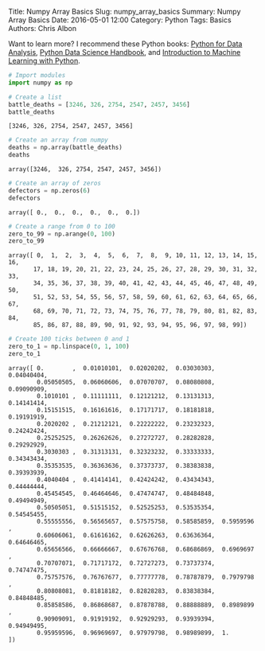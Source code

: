 Title: Numpy Array Basics
Slug: numpy_array_basics
Summary: Numpy Array Basics
Date: 2016-05-01 12:00
Category: Python
Tags: Basics
Authors: Chris Albon

Want to learn more? I recommend these Python books: [Python for Data Analysis](http://amzn.to/2ljV9wY), [Python Data Science Handbook](http://amzn.to/2m0mgMB), and [Introduction to Machine Learning with Python](http://amzn.to/2mjYiwK).


```python
# Import modules
import numpy as np
```


```python
# Create a list
battle_deaths = [3246, 326, 2754, 2547, 2457, 3456]
battle_deaths
```




    [3246, 326, 2754, 2547, 2457, 3456]




```python
# Create an array from numpy
deaths = np.array(battle_deaths)
deaths
```




    array([3246,  326, 2754, 2547, 2457, 3456])




```python
# Create an array of zeros
defectors = np.zeros(6)
defectors
```




    array([ 0.,  0.,  0.,  0.,  0.,  0.])




```python
# Create a range from 0 to 100
zero_to_99 = np.arange(0, 100)
zero_to_99
```




    array([ 0,  1,  2,  3,  4,  5,  6,  7,  8,  9, 10, 11, 12, 13, 14, 15, 16,
           17, 18, 19, 20, 21, 22, 23, 24, 25, 26, 27, 28, 29, 30, 31, 32, 33,
           34, 35, 36, 37, 38, 39, 40, 41, 42, 43, 44, 45, 46, 47, 48, 49, 50,
           51, 52, 53, 54, 55, 56, 57, 58, 59, 60, 61, 62, 63, 64, 65, 66, 67,
           68, 69, 70, 71, 72, 73, 74, 75, 76, 77, 78, 79, 80, 81, 82, 83, 84,
           85, 86, 87, 88, 89, 90, 91, 92, 93, 94, 95, 96, 97, 98, 99])




```python
# Create 100 ticks between 0 and 1
zero_to_1 = np.linspace(0, 1, 100)
zero_to_1
```




    array([ 0.        ,  0.01010101,  0.02020202,  0.03030303,  0.04040404,
            0.05050505,  0.06060606,  0.07070707,  0.08080808,  0.09090909,
            0.1010101 ,  0.11111111,  0.12121212,  0.13131313,  0.14141414,
            0.15151515,  0.16161616,  0.17171717,  0.18181818,  0.19191919,
            0.2020202 ,  0.21212121,  0.22222222,  0.23232323,  0.24242424,
            0.25252525,  0.26262626,  0.27272727,  0.28282828,  0.29292929,
            0.3030303 ,  0.31313131,  0.32323232,  0.33333333,  0.34343434,
            0.35353535,  0.36363636,  0.37373737,  0.38383838,  0.39393939,
            0.4040404 ,  0.41414141,  0.42424242,  0.43434343,  0.44444444,
            0.45454545,  0.46464646,  0.47474747,  0.48484848,  0.49494949,
            0.50505051,  0.51515152,  0.52525253,  0.53535354,  0.54545455,
            0.55555556,  0.56565657,  0.57575758,  0.58585859,  0.5959596 ,
            0.60606061,  0.61616162,  0.62626263,  0.63636364,  0.64646465,
            0.65656566,  0.66666667,  0.67676768,  0.68686869,  0.6969697 ,
            0.70707071,  0.71717172,  0.72727273,  0.73737374,  0.74747475,
            0.75757576,  0.76767677,  0.77777778,  0.78787879,  0.7979798 ,
            0.80808081,  0.81818182,  0.82828283,  0.83838384,  0.84848485,
            0.85858586,  0.86868687,  0.87878788,  0.88888889,  0.8989899 ,
            0.90909091,  0.91919192,  0.92929293,  0.93939394,  0.94949495,
            0.95959596,  0.96969697,  0.97979798,  0.98989899,  1.        ])

